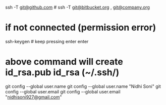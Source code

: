 ssh -T git@github.com  # ssh -T git@bitbucket.org , git@company.org


# if not connected (permission error)
ssh-keygen # keep pressing enter enter
# above command will create id_rsa.pub id_rsa  (~/.ssh/)


git config --global user.name
git config --global user.name "Nidhi Soni"
git config --global user.email
git config --global user.email "nidhisoni927@gmail.com"


